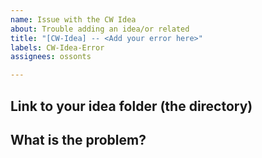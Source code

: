 ```yaml
---
name: Issue with the CW Idea
about: Trouble adding an idea/or related
title: "[CW-Idea] -- <Add your error here>"
labels: CW-Idea-Error
assignees: ossonts

---
```


<!-- Be sure to tell me which idea is yours -->

## Link to your idea folder (the directory)

## What is the problem?
